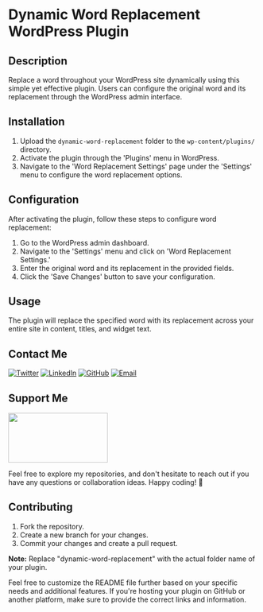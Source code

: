 # Dynamic Word Replacement WordPress Plugin

## Description

Replace a word throughout your WordPress site dynamically using this simple yet effective plugin. Users can configure the original word and its replacement through the WordPress admin interface.

## Installation

1. Upload the `dynamic-word-replacement` folder to the `wp-content/plugins/` directory.
2. Activate the plugin through the 'Plugins' menu in WordPress.
3. Navigate to the 'Word Replacement Settings' page under the 'Settings' menu to configure the word replacement options.

## Configuration

After activating the plugin, follow these steps to configure word replacement:

1. Go to the WordPress admin dashboard.
2. Navigate to the 'Settings' menu and click on 'Word Replacement Settings.'
3. Enter the original word and its replacement in the provided fields.
4. Click the 'Save Changes' button to save your configuration.

## Usage

The plugin will replace the specified word with its replacement across your entire site in content, titles, and widget text.

## Contact Me
[![Twitter](https://img.shields.io/badge/-Twitter-1DA1F2?&logo=twitter&logoColor=white&style=for-the-badge)](https://twitter.com/AhmedAliMexah)
[![LinkedIn](https://img.shields.io/badge/-LinkedIn-0077B5?&logo=linkedin&logoColor=white&style=for-the-badge)](https://www.linkedin.com/in/ahmed-ali-mughal/)
[![GitHub](https://img.shields.io/badge/-GitHub-181717?&logo=github&logoColor=white&style=for-the-badge)](https://github.com/ahmedalimughal)
[![Email](https://img.shields.io/badge/-Email-D14836?&logo=gmail&logoColor=white&style=for-the-badge)](mailto:ahmedali110d@gmail.com)

## Support Me
<a href="https://www.buymeacoffee.com/ahmedalimughal"><img src="https://img.buymeacoffee.com/button-api/?text=Buy me a coffee&emoji=☕&slug=ahmedalimughal&button_colour=FFDD00&font_colour=000000&font_family=Cookie&outline_colour=000000&coffee_colour=ffffff" height="100" width="200" /></a>

Feel free to explore my repositories, and don't hesitate to reach out if you have any questions or collaboration ideas. Happy coding! 🚀
## Contributing

1. Fork the repository.
2. Create a new branch for your changes.
3. Commit your changes and create a pull request.


**Note:** Replace "dynamic-word-replacement" with the actual folder name of your plugin.

Feel free to customize the README file further based on your specific needs and additional features. If you're hosting your plugin on GitHub or another platform, make sure to provide the correct links and information.
